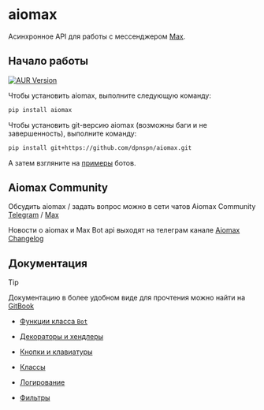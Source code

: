 # aiomax

Асинхронное API для работы с мессенджером [Max](https://max.ru).

## Начало работы

[![AUR Version](https://img.shields.io/aur/version/python-aiomax?style=for-the-badge&logo=arch%20linux&logoColor=white)](https://aur.archlinux.org/packages/python-aiomax)

Чтобы установить aiomax, выполните следующую команду:

```bash
pip install aiomax
```

Чтобы установить git-версию aiomax (возможны баги и не завершенность), выполните команду:

```bash
pip install git+https://github.com/dpnspn/aiomax.git
```

А затем взгляните на [примеры](docs/examples.md) ботов.

## Aiomax Community

Обсудить aiomax / задать вопрос можно в сети чатов Aiomax Community
[Telegram](https://t.me/aiomax_chat) / [Max](https://max.ru/join/45DmBRwDNvcZVqYvf_cSCPu-_DuvYa5VmuQ4K2cmC_Q)

Новости о aiomax и Max Bot api выходят на телеграм канале [Aiomax Changelog](https://t.me/aiomax_cl)

## Документация

> [!TIP]
> Документацию в более удобном виде для прочтения можно найти на [GitBook](https://dpnspn.gitbook.io/aiomax)

- [Функции класса `Bot`](docs/bots.md)

- [Декораторы и хендлеры](docs/decorators.md)

- [Кнопки и клавиатуры](docs/buttons.md)

- [Классы](docs/classes.md)

- [Логирование](docs/logging.md)

- [Фильтры](docs/filters.md)
